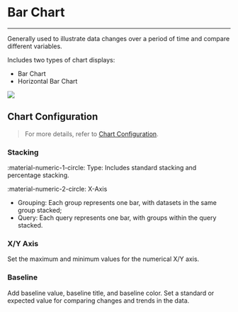 # Bar Chart
---

Generally used to illustrate data changes over a period of time and compare different variables.

Includes two types of chart displays:

- Bar Chart
- Horizontal Bar Chart

![](../img/bar.png)



## Chart Configuration

> For more details, refer to [Chart Configuration](./chart-config.md).

### Stacking

:material-numeric-1-circle: Type: Includes standard stacking and percentage stacking.

:material-numeric-2-circle: X-Axis

- Grouping: Each group represents one bar, with datasets in the same group stacked;
- Query: Each query represents one bar, with groups within the query stacked. 

### X/Y Axis

Set the maximum and minimum values for the numerical X/Y axis.

### Baseline

Add baseline value, baseline title, and baseline color. Set a standard or expected value for comparing changes and trends in the data.